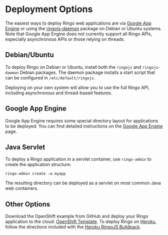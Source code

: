 # Deployment Options

The easiest ways to deploy Ringo web applications are via [Google App Engine](/documentation/google_appengine) or using
the [ringojs-daemon] package on Debian or Ubuntu systems. Note that Google App Engine does not currently support all
Ringo APIs, especially asynchronous APIs or those relying on threads.

## Debian/Ubuntu

To deploy Ringo on Debian or Ubuntu, install both the `ringojs` and `ringojs-daemon` Debian packages. The daemon package installs a start script that can be configured in `/etc/default/ringojs`.

Deploying on your own system will allow you to use the full Ringo API, including asynchronous and thread-based features.

[app engine sdk]: https://cloud.google.com/appengine/downloads
[ringojs-daemon]: /downloads

## Google App Engine

Google App Engine requires some special directory layout for applications to be deployed. You can find detailed
instructions on the [Google App Engine](/documentation/google_appengine) page.

## Java Servlet

To deploy a Ringo application in a servlet container, use `ringo-admin` to create the application structure:

    ringo-admin create -w myapp

The resulting directory can be deployed as a servlet on most common Java web containers.

## Other Options

Download the OpenShift example from GitHub and deploy your Ringo application to the cloud:
[OpenShift Template](https://github.com/oberhamsi/ringojs-openshift-example). To deploy Ringo on [Heroku](http://heroku.com), follow the directions included with the [Heroku RingoJS Buildpack](https://github.com/jockm/heroku-buildpack-ringojs-jdk7).
